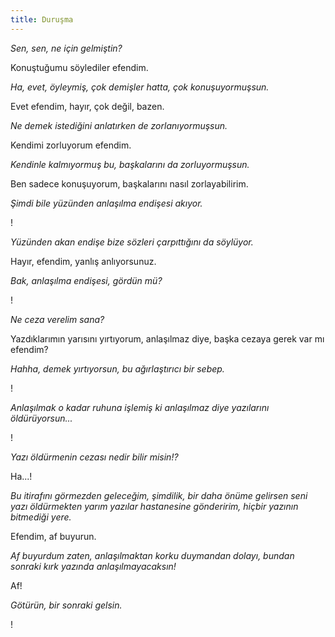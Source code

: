 ```yaml
---
title: Duruşma
---
```



*Sen, sen, ne için gelmiştin?*

Konuştuğumu söylediler efendim.

*Ha, evet, öyleymiş, çok demişler hatta, çok konuşuyormuşsun.*

Evet efendim, hayır, çok değil, bazen.

*Ne demek istediğini anlatırken de zorlanıyormuşsun.*

Kendimi zorluyorum efendim.

*Kendinle kalmıyormuş bu, başkalarını da zorluyormuşsun.*

Ben sadece konuşuyorum, başkalarını nasıl zorlayabilirim.

*Şimdi bile yüzünden anlaşılma endişesi akıyor.*

!

*Yüzünden akan endişe bize sözleri çarpıttığını da söylüyor.*

Hayır, efendim, yanlış anlıyorsunuz.

*Bak, anlaşılma endişesi, gördün mü?*

!

*Ne ceza verelim sana?*

Yazdıklarımın yarısını yırtıyorum, anlaşılmaz diye, başka cezaya gerek var mı efendim?

*Hahha, demek yırtıyorsun, bu ağırlaştırıcı bir sebep.*

!

*Anlaşılmak o kadar ruhuna işlemiş ki anlaşılmaz diye yazılarını öldürüyorsun...*

!

*Yazı öldürmenin cezası nedir bilir misin!?*

Ha...!

*Bu itirafını görmezden geleceğim, şimdilik, bir daha önüme gelirsen seni yazı öldürmekten yarım yazılar hastanesine gönderirim, hiçbir yazının bitmediği yere.*

Efendim, af buyurun.

*Af buyurdum zaten, anlaşılmaktan korku duymandan dolayı, bundan sonraki kırk yazında anlaşılmayacaksın!*

Af!

*Götürün, bir sonraki gelsin.*

!
